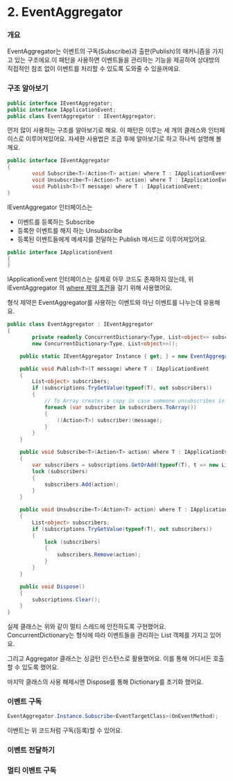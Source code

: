 # 2. EventAggregator

### 개요

EventAggregator는 이벤트의 구독\(Subscribe\)과 출판\(Publish\)의 매커니즘을 가지고 있는 구조에요.이 패턴을 사용하면 이벤트들을 관리하는 기능을 제공하여 상대방의 직접적인 참조 없이 이벤트를 처리할 수 있도록 도와줄 수 있을꺼에요.

### 구조 알아보기

```csharp
public interface IEventAggregator;
public interface IApplicationEvent;
public class EventAggregator : IEventAggregator;
```

먼저 많이 사용하는 구조를 알아보기로 해요. 이 패턴은 이루는 세 개의 클래스와 인터페이스로 이루어져있어요. 자세한 사용법은 조금 후에 알아보기로 하고 하나씩 설명해 볼께요.

```csharp
public interface IEventAggregator 
{
        void Subscribe<T>(Action<T> action) where T : IApplicationEvent;
        void Unsubscribe<T>(Action<T> action) where T : IApplicationEvent;
        void Publish<T>(T message) where T : IApplicationEvent;
}
```

IEventAggregator 인터페이스는

* 이벤트를 등록하는 Subscribe
* 등록한 이벤트를 해지 하는 Unsubscribe
* 등록된 이벤트들에게 메세지를 전달하는 Publish 메서드로 이루어져있어요.

```csharp
public interface IApplicationEvent
{
}
```

IApplicationEvent 인터페이스는 실제로 아무 코드도 존재하지 않는데, 위 IEventAggregator 의 [where 제약 조건](https://docs.microsoft.com/ko-kr/dotnet/csharp/language-reference/keywords/where-generic-type-constraint)을 걸기 위해 사용했어요.

형식 제약은 EventAggregator를 사용하는 이벤트와 아닌 이벤트를 나누는데 유용해요.

```csharp
public class EventAggregator : IEventAggregator
{
        private readonly ConcurrentDictionary<Type, List<object>> subscriptions =
        new ConcurrentDictionary<Type, List<object>>();

    public static IEventAggregator Instance { get; } = new EventAggregator();

    public void Publish<T>(T message) where T : IApplicationEvent
    {
        List<object> subscribers;
        if (subscriptions.TryGetValue(typeof(T), out subscribers))
        {
            // To Array creates a copy in case someone unsubscribes in their own handler
            foreach (var subscriber in subscribers.ToArray())
            {
                ((Action<T>) subscriber)(message);
            }
        }
    }

    public void Subscribe<T>(Action<T> action) where T : IApplicationEvent
    {
        var subscribers = subscriptions.GetOrAdd(typeof(T), t => new List<object>());
        lock (subscribers)
        {
            subscribers.Add(action);
        }
    }

    public void Unsubscribe<T>(Action<T> action) where T : IApplicationEvent
    {
        List<object> subscribers;
        if (subscriptions.TryGetValue(typeof(T), out subscribers))
        {
            lock (subscribers)
            {
                subscribers.Remove(action);
            }
        }
    }

    public void Dispose()
    {
        subscriptions.Clear();
    }
}
```

실제 클래스는 위와 같이 멀티 스레드에 안전하도록 구현했어요. ConcurrentDictionary는 형식에 따라 이벤트들을 관리하는 List 객체를 가지고 있어요.

그리고 Aggregator 클래스는 싱글턴 인스턴스로 활용했어요. 이를 통해 어디서든 호출 할 수 있도록 했어요.

마지막 클래스의 사용 해제시엔 Dispose를 통해 Dictionary를 초기화 했어요.

### 이벤트 구독

```csharp
EventAggregator.Instance.Subscribe<EventTargetClass>(OnEventMethod);
```

이벤트는 위 코드처럼 구독\(등록\)할 수 있어요.

### 이벤트 전달하기

### 멀티 이벤트 구독

